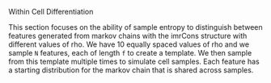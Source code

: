 Within Cell Differentiation

This section focuses on the ability of sample entropy to distinguish between features generated from markov chains with the imrCons structure with different values of rho. We have 10 equally spaced values of rho and we sample `N` features, each of length `f` to create a template. We then sample from this template multiple times to simulate cell samples. Each feature has a starting distribution for the markov chain that is shared across samples.

